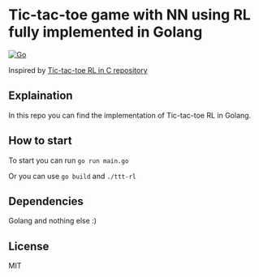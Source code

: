 # Tic-tac-toe game with NN using RL fully implemented in Golang

[![Go](https://img.shields.io/badge/Go-1.14-green.svg)](https://golang.org/)

Inspired by [Tic-tac-toe RL in C repository](https://github.com/antirez/ttt-rl)

## Explaination

In this repo you can find the implementation of Tic-tac-toe RL in Golang.

## How to start

To start you can run `go run main.go`

Or you can use `go build` and `./ttt-rl`

## Dependencies

Golang and nothing else :)

## License

MIT
